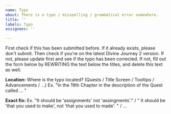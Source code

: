 ```yaml
---
name: Typo
about: There is a typo / misspelling / grammatical error somewhere.
title: ''
labels: Typo
assignees: ''

---
```


First check if this has been submitted before. If it already exists, please don't submit. Then check if you're on the latest Divine Journey 2 version. If not, please update first and see if the typo has been corrected. If not, fill out the form below by REWRITING the text below the titles, and delete this text as well.

**Location:**
Where is the typo located? (Quests / Title Screen / Tooltips / Advancements / ...)
Ex. "In the 19th Chapter in the description of the Quest called ... "

**Exact fix:**
Ex. "It should be 'assignments' not 'assingments'." / " It should be 'that you used to make', not 'that you used to made'. " / ...
